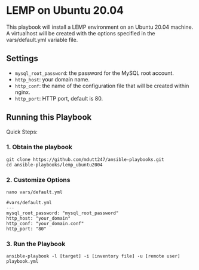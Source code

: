 # LEMP on Ubuntu 20.04
This playbook will install a LEMP environment on an Ubuntu 20.04 machine. A virtualhost will be created with the options specified in the vars/default.yml variable file.

## Settings
* `mysql_root_password`: the password for the MySQL root account.
* `http_host`: your domain name.
* `http_conf`: the name of the configuration file that will be created within nginx.
* `http_port`: HTTP port, default is 80.

## Running this Playbook
Quick Steps:

### 1. Obtain the playbook
```
git clone https://github.com/mdutt247/ansible-playbooks.git
cd ansible-playbooks/lemp_ubuntu2004
```
### 2. Customize Options
```
nano vars/default.yml
```
```
#vars/default.yml
---
mysql_root_password: "mysql_root_password"
http_host: "your_domain"
http_conf: "your_domain.conf"
http_port: "80"
```
### 3. Run the Playbook
```
ansible-playbook -l [target] -i [inventory file] -u [remote user] playbook.yml
```
